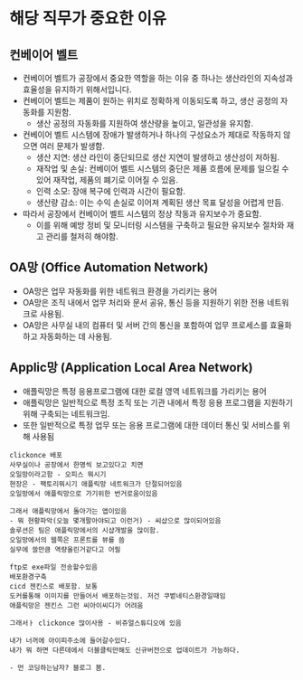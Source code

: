 # 해당 직무가 중요한 이유

## 컨베이어 벨트
* 컨베이어 벨트가 공장에서 중요한 역할을 하는 이유 중 하나는 생산라인의 지속성과 효율성을 유지하기 위해서입니다.
* 컨베이어 벨트는 제품이 원하는 위치로 정확하게 이동되도록 하고, 생산 공정의 자동화를 지원함.
	* 생산 공정의 자동화를 지원하여 생산량을 높이고, 일관성을 유지함.
* 컨베이어 벨트 시스템에 장애가 발생하거나 하나의 구성요소가 제대로 작동하지 않으면 여러 문제가 발생함.
	* 생산 지연: 생산 라인이 중단되므로 생산 지연이 발생하고 생산성이 저하됨.
	* 재작업 및 손실: 컨베이어 벨트 시스템의 중단은 제품 흐름에 문제를 일으킬 수 있어 재작업, 제품의 폐기로 이어질 수 있음.
	* 인력 소모: 장애 복구에 인력과 시간이 필요함.
	* 생산량 감소: 이는 수익 손실로 이어져 계획된 생산 목표 달성을 어렵게 만듬.
* 따라서 공장에서 컨베이어 벨트 시스템의 정상 작동과 유지보수가 중요함.
	* 이를 위해 예방 정비 및 모니터링 시스템을 구축하고 필요한 유지보수 절차와 재고 관리를 철저히 해야함.

## OA망 (Office Automation Network)
* OA망은 업무 자동화를 위한 네트워크 환경을 가리키는 용어
* OA망은 조직 내에서 업무 처리와 문서 공유, 통신 등을 지원하기 위한 전용 네트워크로 사용됨.
* OA망은 사무실 내의 컴퓨터 및 서버 간의 통신을 포함하여 업무 프로세스를 효율화하고 자동화하는 데 사용됨.

## Applic망 (Application Local Area Network)
* 애플릭망은 특정 응용프로그램에 대한 로컬 영역 네트워크를 가리키는 용어
* 애플릭망은 일반적으로 특정 조직 또는 기관 내에서 특정 응용 프로그램을 지원하기 위해 구축되는 네트워크임.
* 또한 일반적으로 특정 업무 또는 응용 프로그램에 대한 데이터 통신 및 서비스를 위해 사용됨

```
clickonce 배포
사무실이나 공장에서 한명씩 보고있다고 치면
오일망이라고함 - 오피스 뭐시기
현장은 - 팩토리뭐시기 애플릭망 네트워크가 단절되어있음
오일망에서 애플릭망으로 가기위한 번거로움이있음

그래서 애플릭망에서 돌아가는 앱이있음
- 뭐 현황파악(오늘 몇개팔아야되고 이런거) - 씨샵으로 많이되어있음
솔루션은 팀은 애플릭망에서의 시샵개발을 많이함.
오일망에서의 웹쪽은 프론트를 뷰를 씀
실무에 쓸만큼 역량올린거같다고 어필

ftp로 exe파일 전송할수있음
배포환경구축
cicd 젠킨스로 배포함. 보통
도커를통해 이미지를 만들어서 배포하는것임. 저건 쿠벝네티스환경일때임
애플릭망은 젠킨스 그런 씨아이씨디가 어려움

그래서ㅏ clickonce 많이사용 - 비쥬얼스튜디오에 있음

내가 너꺼에 아이피주소에 들어갈수있다.
내가 뭐 하면 다른데에서 더블클릭만해도 신규버전으로 업데이트가 가능하다.

- 먼 코딩하는남자? 블로그 봄.
```